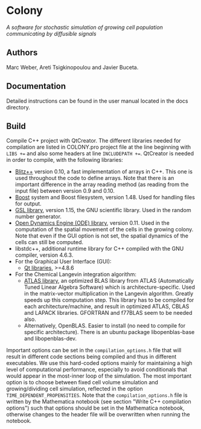 # Colony

*A software for stochastic simulation of growing cell population communicating by diffusible signals*

## Authors

Marc Weber,  Areti Tsigkinopoulou and Javier Buceta.

## Documentation

Detailed instructions can be found in the user manual located in the docs directory.

## Build

Compile C++ project with QtCreator. The different libraries needed for compilation are listed in COLONY.pro project file at the line beginning with `LIBS +=` and also some headers at line `INCLUDEPATH +=`. QtCreator is needed in order to compile, with the following libraries:

+ [Blitz++](https://sourceforge.net/projects/blitz/) version 0.10, a fast implementation of arrays in C++. This one is used throughout the code to define arrays. Note that there is an important difference in the array reading method (as reading from the input file) between version 0.9 and 0.10.
+ [Boost](http://www.boost.org) system and Boost filesystem, version 1.48. Used for handling files for output.
+ [GSL library](https://www.gnu.org/software/gsl/), version 1.15, the GNU scientific library. Used in the random number generator.
+ [Open Dynamics Engine (ODE) library](http://www.ode.org/), version 0.11. Used in the computation of the spatial movement of the cells in the growing colony. Note that even if the GUI option is not set, the spatial dynamics of the cells can still be computed.
+ libstdc++, additional runtime library for C++ compiled with the GNU compiler, version 4.6.3.
+ For the Graphical User Interface (GUI):
  + [Qt libraries](https://www.qt.io/), >=4.8.6
+ For the Chemical Langevin integration algorithm:
  + [ATLAS library](http://math-atlas.sourceforge.net/atlas_install/), an optimized BLAS library from ATLAS (Automatically Tuned Linear Algebra Software) which is architecture-specific. Used in the matrix-vector multiplication in the Langevin algorithm. Greatly speeds up this computation step. This library has to be compiled for each architecture/machine, and result in optimized ATLAS, CBLAS and LAPACK libraries. GFORTRAN and f77BLAS seem to be needed also.
  + Alternatively, OpenBLAS. Easier to install (no need to compile for specific architecture). There is an ubuntu package libopenblas-base and libopenblas-dev.

Important options can be set in the `compilation_options.h` file that will result in different code sections being compiled and thus in different executables. We use this hard-coded options mainly for maintaining a high level of computational performance, especially to avoid conditionals that would appear in the most-inner loop of the simulation. The most important option is to choose between fixed cell volume simulation and growing/dividing cell simulation, reflected in the option `TIME_DEPENDENT_PROPENSITIES`. Note that the `compilation_options.h` file is written by the Mathematica notebook (see section "Write C++ compilation options") such that options should be set in the Mathematica notebook, otherwise changes to the header file will be overwritten when running the notebook.
